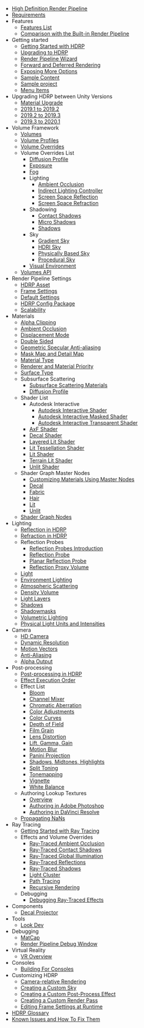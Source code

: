 * [High Definition Render Pipeline](index)
* [Requirements](System-Requirements.md)
* Features
  * [Features List](HDRP-Features)
  * [Comparison with the Built-in Render Pipeline](Feature-Comparison)
* Getting started
  * [Getting Started with HDRP](Getting-started-with-HDRP)
  * [Upgrading to HDRP](Upgrading-To-HDRP)
  * [Render Pipeline Wizard](Render-Pipeline-Wizard)
  * [Forward and Deferred Rendering](Forward-And-Deferred-Rendering)
  * [Exposing More Options](More-Options)
  * [Sample Content](HDRP-Sample-Content)
  * [Sample project](HDRP-Sample-Projects)
  * [Menu Items](Menu-Items.md)
* Upgrading HDRP between Unity Versions
  * [Material Upgrade](Material-Upgrade)
  * [2019.1 to 2019.2](Upgrading-from-2019.1-to-2019.2)
  * [2019.2 to 2019.3](Upgrading-from-2019.2-to-2019.3)
  * [2019.3 to 2020.1](Upgrading-from-2019.3-to-2020.1)
* Volume Framework
  * [Volumes](Volumes)
  * [Volume Profiles](Volume-Profile)
  * [Volume Overrides](Volume-Components)
  * Volume Overrides List
    * [Diffusion Profile](Override-Diffusion-Profile)
    * [Exposure](Override-Exposure)
    * [Fog](Override-Fog)
    * Lighting
      * [Ambient Occlusion](Override-Ambient-Occlusion)
      * [Indirect Lighting Controller](Override-Indirect-Lighting-Controller)
      * [Screen Space Reflection](Override-Screen-Space-Reflection)
      * [Screen Space Refraction](Override-Screen-Space-Refraction)
    * Shadowing
      * [Contact Shadows](Override-Contact-Shadows)
      * [Micro Shadows](Override-Micro-Shadows)
      * [Shadows](Override-Shadows)
    * Sky
      * [Gradient Sky](Override-Gradient-Sky)
      * [HDRI Sky](Override-HDRI-Sky)
      * [Physically Based Sky](Override-Physically-Based-Sky)
      * [Procedural Sky](Override-Procedural-Sky)
    * [Visual Environment](Override-Visual-Environment)
  * [Volumes API](Volumes-API.md)
* Render Pipeline Settings
  * [HDRP Asset](HDRP-Asset)
  * [Frame Settings](Frame-Settings)
  * [Default Settings](Default-Settings-Window)
  * [HDRP Config Package](HDRP-Config-Package)
  * [Scalability](Scalability-Manual)
* Materials
  * [Alpha Clipping](Alpha-Clipping)
  * [Ambient Occlusion](Ambient-Occlusion)
  * [Displacement Mode](Displacement-Mode)
  * [Double Sided](Double-Sided)
  * [Geometric Specular Anti-aliasing](Geometric-Specular-Anti-Aliasing)
  * [Mask Map and Detail Map](Mask-Map-and-Detail-Map)
  * [Material Type](Material-Type)
  * [Renderer and Material Priority](Renderer-And-Material-Priority)
  * [Surface Type](Surface-Type)
  * Subsurface Scattering
    * [Subsurface Scattering Materials](Subsurface-Scattering)
    * [Diffusion Profile](Diffusion-Profile)
  * Shader List
    * Autodesk Interactive
      * [Autodesk Interactive Shader](Autodesk-Interactive-Shader)
      * [Autodesk Interactive Masked Shader](Autodesk-Interactive-Shader-Masked)
      * [Autodesk Interactive Transparent Shader](Autodesk-Interactive-Shader-Transparent)
    * [AxF Shader](AxF-Shader)
    * [Decal Shader](Decal-Shader)
    * [Layered Lit Shader](Layered-Lit-Shader)
    * [Lit Tessellation Shader](Lit-Tessellation-Shader)
    * [Lit Shader](Lit-Shader)
    * [Terrain Lit Shader](Terrain-Lit-Shader.md)
    * [Unlit Shader](Unlit-Shader)
  * Shader Graph Master Nodes
    * [Customizing Materials Using Master Nodes](Customizing-HDRP-materials-with-Shader-Graph)
    * [Decal](Master-Node-Decal)
    * [Fabric](Master-Node-Fabric)
    * [Hair](Master-Node-Hair)
    * [Lit](Master-Node-Lit)
    * [Unlit](Master-Node-Unlit)
  * [Shader Graph Nodes](Shader-Graph-Nodes.md)
* Lighting
  * [Reflection in HDRP](Reflection-in-HDRP)
  * [Refraction in HDRP](Refraction-in-HDRP)
  * Reflection Probes
    * [Reflection Probes Introduction](Reflection-Probes-Intro)
    * [Reflection Probe](Reflection-Probe)
    * [Planar Reflection Probe](Planar-Reflection-Probe)
    * [Reflection Proxy Volume](Reflection-Proxy-Volume)
  * [Light](Light-Component)
  * [Environment Lighting](Environment-Lighting)
  * [Atmospheric Scattering](Atmospheric-Scattering)
  * [Density Volume](Density-Volume)
  * [Light Layers](Light-Layers)
  * [Shadows](Shadows-in-HDRP)
  * [Shadowmasks](Lighting-Mode-Shadowmask)
  * [Volumetric Lighting](Volumetric-Lighting)
  * [Physical Light Units and Intensities](Physical-Light-Units)
* Camera
  * [HD Camera](HDRP-Camera)
  * [Dynamic Resolution](Dynamic-Resolution)
  * [Motion Vectors](Motion-Vectors)
  * [Anti-Aliasing](Anti-Aliasing)
  * [Alpha Output](Alpha-Output)
* Post-processing
  * [Post-processing in HDRP](Post-Processing-Main)
  * [Effect Execution Order](Post-Processing-Execution-Order)
  * Effect List
    * [Bloom](Post-Processing-Bloom)
    * [Channel Mixer](Post-Processing-Channel-Mixer)
    * [Chromatic Aberration](Post-Processing-Chromatic-Aberration)
    * [Color Adjustments](Post-Processing-Color-Adjustments)
    * [Color Curves](Post-Processing-Color-Curves)
    * [Depth of Field](Post-Processing-Depth-of-Field)
    * [Film Grain](Post-Processing-Film-Grain)
    * [Lens Distortion](Post-Processing-Lens-Distortion)
    * [Lift, Gamma, Gain](Post-Processing-Lift-Gamma-Gain)
    * [Motion Blur](Post-Processing-Motion-Blur)
    * [Panini Projection](Post-Processing-Panini-Projection)
    * [Shadows, Midtones, Highlights](Post-Processing-Shadows-Midtones-Highlights)
    * [Split Toning](Post-Processing-Split-Toning)
    * [Tonemapping](Post-Processing-Tonemapping)
    * [Vignette](Post-Processing-Vignette)
    * [White Balance](Post-Processing-White-Balance)
  * Authoring Lookup Textures
    * [Overview](Authoring-LUTs)
    * [Authoring in Adobe Photoshop](LUT-Authoring-Photoshop)
    * [Authoring in DaVinci Resolve](LUT-Authoring-Resolve)
  * [Propagating NaNs](Post-Processing-Propagating-NaNs)
* Ray Tracing
  * [Getting Started with Ray Tracing](Ray-Tracing-Getting-Started)
  * Effects and Volume Overrides
    * [Ray-Traced Ambient Occlusion](Ray-Traced-Ambient-Occlusion)
    * [Ray-Traced Contact Shadows](Ray-Traced-Contact-Shadows)
    * [Ray-Traced Global Illumination](Ray-Traced-Global-Illumination)
    * [Ray-Traced Reflections](Ray-Traced-Reflections)
    * [Ray-Traced Shadows](Ray-Traced-Shadows)
    * [Light Cluster](Ray-Tracing-Light-Cluster)
    * [Path Tracing](Ray-Tracing-Path-Tracing)
    * [Recursive Rendering](Ray-Tracing-Recursive-Rendering)
  * Debugging
    * [Debugging Ray-Traced Effects](Ray-Tracing-Debug)
* Components
  * [Decal Projector](Decal-Projector)
* Tools
  * [Look Dev](Look-Dev)
* Debugging
  * [MatCap](MatCap)
  * [Render Pipeline Debug Window](Render-Pipeline-Debug-Window)
* Virtual Reality
  * [VR Overview](VR-Overview)
* Consoles
  * [Building For Consoles](Building-For-Consoles)
* Customizing HDRP
  * [Camera-relative Rendering](Camera-Relative-Rendering)
  * [Creating a Custom Sky](Creating-a-Custom-Sky)
  * [Creating a Custom Post-Process Effect](Custom-Post-Process)
  * [Creating a Custom Render Pass](Custom-Pass)
  * [Editing Frame Settings at Runtime](Frame-Settings-API.md)
* [HDRP Glossary](Glossary)
* [Known Issues and How To Fix Them](Known-Issues)
